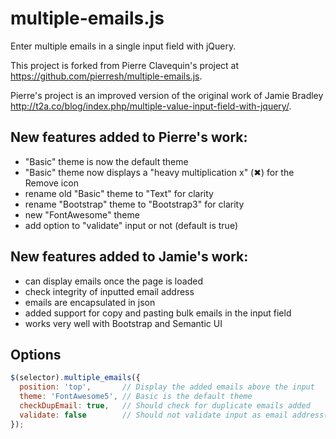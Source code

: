 multiple-emails.js
==================

Enter multiple emails in a single input field with jQuery.

This project is forked from Pierre Clavequin's project at https://github.com/pierresh/multiple-emails.js.

Pierre's project is an improved version of the original work of Jamie Bradley http://t2a.co/blog/index.php/multiple-value-input-field-with-jquery/.

## New features added to Pierre's work:

- "Basic" theme is now the default theme
- "Basic" theme now displays a "heavy multiplication x" (&#10006;) for the Remove icon
- rename old "Basic" theme to "Text" for clarity
- rename "Bootstrap" theme to "Bootstrap3" for clarity
- new "FontAwesome" theme
- add option to "validate" input or not (default is true)

## New features added to Jamie's work:

- can display emails once the page is loaded
- check integrity of inputted email address
- emails are encapsulated in json
- added support for copy and pasting bulk emails in the input field
- works very well with Bootstrap and Semantic UI

## Options

```javascript
$(selector).multiple_emails({
  position: 'top',       // Display the added emails above the input
  theme: 'FontAwesome5', // Basic is the default theme
  checkDupEmail: true,   // Should check for duplicate emails added
  validate: false        // Should not validate input as email address(es)
});
```
